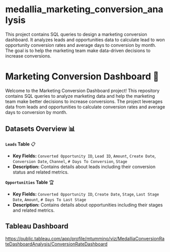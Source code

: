 # medallia_marketing_conversion_analysis
This project contains SQL queries to design a marketing conversion dashboard. It analyzes leads and opportunities data to calculate lead to won opportunity conversion rates and average days to conversion by month. The goal is to help the marketing team make data-driven decisions to increase conversions.

# Marketing Conversion Dashboard 🚀

Welcome to the Marketing Conversion Dashboard project! This repository contains SQL queries to analyze marketing data and help the marketing team make better decisions to increase conversions. The project leverages data from leads and opportunities to calculate conversion rates and average days to conversion by month.

## Datasets Overview 📊

**`Leads` Table** 📋
- **Key Fields:** `Converted Opportunity ID`, `Lead ID`, `Amount`, `Create Date`, `Conversion Date`, `Channel`, `# Days To Conversion`, `Stage`
- **Description:** Contains details about leads including their conversion status and related metrics.

**`Opportunities` Table** 🏆
- **Key Fields:** `Converted Opportunity ID`, `Create Date`, `Stage`, `Last Stage Date`, `Amount`, `# Days To Last Stage`
- **Description:** Contains details about opportunities including their stages and related metrics.

## Tableau Dashboard
https://public.tableau.com/app/profile/mtummino/viz/MedalliaConversionRateDashboardAnalysis/ConversionRateDashboard
